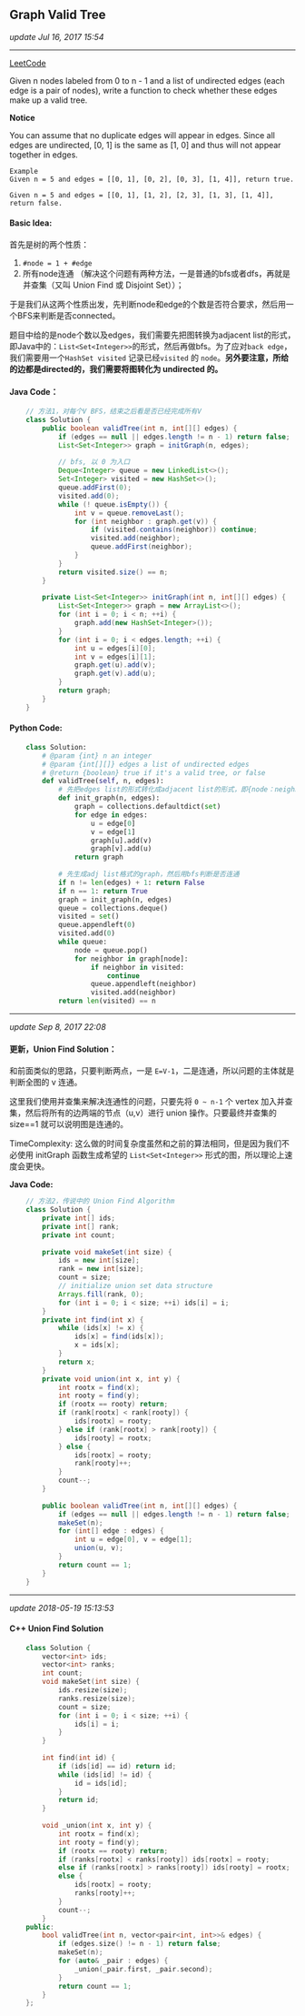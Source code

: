 ## Graph Valid Tree
_update Jul 16, 2017 15:54_

---
[LeetCode](https://leetcode.com/problems/graph-valid-tree/description/)

Given n nodes labeled from 0 to n - 1 and a list of undirected edges (each edge is a pair of nodes), write a function to check whether these edges make up a valid tree.

**Notice**

You can assume that no duplicate edges will appear in edges. Since all edges are undirected, [0, 1] is the same as [1, 0] and thus will not appear together in edges.

    Example
    Given n = 5 and edges = [[0, 1], [0, 2], [0, 3], [1, 4]], return true.
    
    Given n = 5 and edges = [[0, 1], [1, 2], [2, 3], [1, 3], [1, 4]], return false.
    
#### Basic Idea:
首先是树的两个性质：

1.  `#node = 1 + #edge`
2.  所有node连通 （解决这个问题有两种方法，一是普通的bfs或者dfs，再就是并查集（又叫 Union Find 或 Disjoint Set））；

于是我们从这两个性质出发，先判断node和edge的个数是否符合要求，然后用一个BFS来判断是否connected。

题目中给的是node个数以及edges，我们需要先把图转换为adjacent list的形式，即Java中的：`List<Set<Integer>>`的形式，然后再做bfs。为了应对`back edge`，我们需要用一个`HashSet visited` 记录已经`visited` 的 `node`。**另外要注意，所给的边都是directed的，我们需要将图转化为 undirected 的。**

#### Java Code：
```java
    // 方法1，对每个V BFS，结束之后看是否已经完成所有V
    class Solution {
        public boolean validTree(int n, int[][] edges) {
            if (edges == null || edges.length != n - 1) return false;
            List<Set<Integer>> graph = initGraph(n, edges);
            
            // bfs, 以 0 为入口
            Deque<Integer> queue = new LinkedList<>();
            Set<Integer> visited = new HashSet<>();
            queue.addFirst(0);
            visited.add(0);
            while (! queue.isEmpty()) {
                int v = queue.removeLast();
                for (int neighbor : graph.get(v)) {
                    if (visited.contains(neighbor)) continue;
                    visited.add(neighbor);
                    queue.addFirst(neighbor);
                }
            }
            return visited.size() == n;
        }
        
        private List<Set<Integer>> initGraph(int n, int[][] edges) {
            List<Set<Integer>> graph = new ArrayList<>();
            for (int i = 0; i < n; ++i) {
                graph.add(new HashSet<Integer>());
            }
            for (int i = 0; i < edges.length; ++i) {
                int u = edges[i][0];
                int v = edges[i][1];
                graph.get(u).add(v);
                graph.get(v).add(u);
            }
            return graph;
        }
    }
```

#### Python Code:
```python
    class Solution:
        # @param {int} n an integer
        # @param {int[][]} edges a list of undirected edges
        # @return {boolean} true if it's a valid tree, or false
        def validTree(self, n, edges):
            # 先把edges list的形式转化成adjacent list的形式，即{node：neighbors}
            def init_graph(n, edges):
                graph = collections.defaultdict(set)
                for edge in edges:
                    u = edge[0]
                    v = edge[1]
                    graph[u].add(v)
                    graph[v].add(u)
                return graph
                
            # 先生成adj list格式的graph，然后用bfs判断是否连通
            if n != len(edges) + 1: return False
            if n == 1: return True
            graph = init_graph(n, edges)
            queue = collections.deque()
            visited = set()
            queue.appendleft(0)
            visited.add(0)
            while queue:
                node = queue.pop()
                for neighbor in graph[node]:
                    if neighbor in visited:
                        continue
                    queue.appendleft(neighbor)
                    visited.add(neighbor)
            return len(visited) == n
```

----
_update Sep 8, 2017  22:08_

#### 更新，Union Find Solution：
和前面类似的思路，只要判断两点，一是 `E=V-1`，二是连通，所以问题的主体就是判断全图的 v 连通。  

这里我们使用并查集来解决连通性的问题，只要先将 `0 ~ n-1` 个 vertex 加入并查集，然后将所有的边两端的节点（u,v）进行 union 操作。只要最终并查集的 size==1 就可以说明图是连通的。

TimeComplexity: 这么做的时间复杂度虽然和之前的算法相同，但是因为我们不必使用 initGraph 函数生成希望的 `List<Set<Integer>>` 形式的图，所以理论上速度会更快。

**Java Code:**
```java
    // 方法2，传说中的 Union Find Algorithm
    class Solution {
        private int[] ids;
        private int[] rank;
        private int count;
        
        private void makeSet(int size) {
            ids = new int[size];
            rank = new int[size];
            count = size;
            // initialize union set data structure
            Arrays.fill(rank, 0);
            for (int i = 0; i < size; ++i) ids[i] = i;
        }
        private int find(int x) {
            while (ids[x] != x) {
                ids[x] = find(ids[x]);
                x = ids[x];
            }
            return x;
        }
        private void union(int x, int y) {
            int rootx = find(x);
            int rooty = find(y);
            if (rootx == rooty) return;
            if (rank[rootx] < rank[rooty]) {
                ids[rootx] = rooty;
            } else if (rank[rootx] > rank[rooty]) {
                ids[rooty] = rootx;
            } else {
                ids[rootx] = rooty;
                rank[rooty]++;
            }
            count--;
        }
        
        public boolean validTree(int n, int[][] edges) {
            if (edges == null || edges.length != n - 1) return false;
            makeSet(n);
            for (int[] edge : edges) {
                int u = edge[0], v = edge[1];
                union(u, v);
            }
            return count == 1;
        }
    }
```

----
_update 2018-05-19 15:13:53_

#### C++ Union Find Solution
```cpp
    class Solution {
        vector<int> ids;
        vector<int> ranks;
        int count;
        void makeSet(int size) {
            ids.resize(size);
            ranks.resize(size);
            count = size;
            for (int i = 0; i < size; ++i) {
                ids[i] = i;
            }
        }
        
        int find(int id) {
            if (ids[id] == id) return id;
            while (ids[id] != id) {
                id = ids[id];
            }
            return id;
        }
        
        void _union(int x, int y) {
            int rootx = find(x);
            int rooty = find(y);
            if (rootx == rooty) return;
            if (ranks[rootx] < ranks[rooty]) ids[rootx] = rooty;
            else if (ranks[rootx] > ranks[rooty]) ids[rooty] = rootx;
            else {
                ids[rootx] = rooty;
                ranks[rooty]++;
            }
            count--;
        }
    public:
        bool validTree(int n, vector<pair<int, int>>& edges) {
            if (edges.size() != n - 1) return false;
            makeSet(n);
            for (auto& _pair : edges) {
                _union(_pair.first, _pair.second);
            }
            return count == 1;
        }
    };
```

















